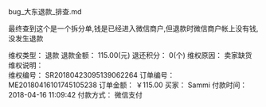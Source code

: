 

bug_大东退款_排查.md

最终查到这个是一个拆分单,钱是已经进入微信商户,但退款时微信商户帐上没有钱,没发生退款

维权类型：	退款
退款金额：	115.00(元)
退还积分：	0(个)
维权原因：	卖家缺货
维权说明：	
维权编号：	SR20180423095139062264
订单编号：	ME20180416101745105238
订单金额：	￥115.00 
买家：	Sammi 
付款时间：	2018-04-16 11:09:42
付款方式：	微信支付